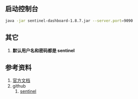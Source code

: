 ## 启动控制台
```bash
java -jar sentinel-dashboard-1.8.7.jar --server.port=9090
```

## 其它
1. **默认用户名和密码都是 sentinel**

## 参考资料
1. [官方文档](https://sentinelguard.io/zh-cn/docs/quick-start.html)
2. github
   1. [sentinel](https://github.com/alibaba/Sentinel/releases)